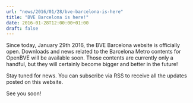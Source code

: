```yaml
---
url: "news/2016/01/28/bve-barcelona-is-here" 
title: "BVE Barcelona is here!"
date: 2016-01-28T12:00:00+01:00
draft: false
---
```

Since today, January 29th 2016, the BVE Barcelona website is officially open. Downloads and news related to the Barcelona Metro contents for OpenBVE will be available soon. Those contents are currently only a handful, but they will certainly become bigger and better in the future!

Stay tuned for news. You can subscribe via RSS to receive all the updates posted on this website.

See you soon!
